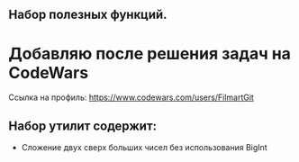 ## Набор полезных функций.

# Добавляю после решения задач на CodeWars

Ссылка на профиль: https://www.codewars.com/users/FilmartGit

## Набор утилит содержит:

- Сложение двух сверх больших чисел без использования BigInt
